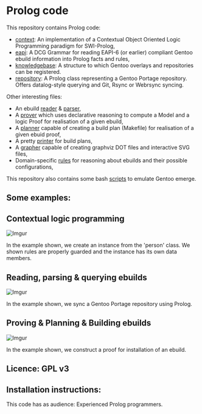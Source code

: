 
# Prolog code 

This repository contains Prolog code:

- [context](Source/context.pl): An implementation of a Contextual Object Oriented Logic Programming paradigm for SWI-Prolog,
- [eapi](Source/eapi.pl): A DCG Grammar for reading EAPI-6 (or earlier) compliant Gentoo ebuild information into Prolog facts and rules,
- [knowledgebase](Source/knowledgebase.pl): A structure to which Gentoo overlays and repositories can be registered. 
- [repository](Source/repository.pl): A Prolog class representing a Gentoo Portage repository. Offers datalog-style querying and Git, Rsync or Webrsync syncing.

Other interesting files: 
- An ebuild [reader](Source/reader.pl) & [parser](Source/parser.pl), 
- A [prover](Source/prover.pl) which uses declarative reasoning to compute a Model and a logic Proof for realisation of a given ebuild,
- A [planner](Source/planner.pl) capable of creating a build plan (Makefile) for realisation of a given ebuid proof,
- A pretty [printer](Source/printer.pl) for build plans,
- A [grapher](Source/grapher.pl) capable of creating graphviz DOT files and interactive SVG files,
- Domain-specific [rules](Source/rules.pl) for reasoning about ebuilds and their possible configurations, 

This repository also contains some bash [scripts](.bash_profile) to emulate Gentoo emerge.

## Some examples: 

## Contextual logic programming 

![Imgur](https://i.imgur.com/KxLU7tL.png)

In the example shown, we create an instance from the 'person' class. We shown rules are properly guarded and the instance has its own data members. 


## Reading, parsing & querying ebuilds 

![Imgur](https://i.imgur.com/14mCiGp.png)

In the example shown, we sync a Gentoo Portage repository using Prolog. 



## Proving & Planning & Building ebuilds


![Imgur](https://i.imgur.com/14mCiGp.png)

In the example shown, we construct a proof for installation of an ebuild. 



## Licence: GPL v3

## Installation instructions: 

This code has as audience: Experienced Prolog programmers. 
